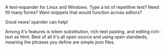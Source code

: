 A text-expander for Linux and Windows.
Type a lot of repetitive text? Need fill many forms? Want snippets that would function across editors?

Good news! xpander can help!

Among it's features is token substitution, rich-text pasting, and editing rich-text as html.
Best of all it's all open source and using open standards, meaning the phrases you define are simple json files.
